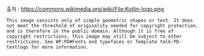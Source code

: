 출처 : https://commons.wikimedia.org/wiki/File:Kotlin-logo.png

```
This image consists only of simple geometric shapes or text. It does not meet the threshold of originality needed for copyright protection, and is therefore in the public domain. Although it is free of copyright restrictions, this image may still be subject to other restrictions. See WP:PD#Fonts and typefaces or Template talk:PD-textlogo for more information.
```
